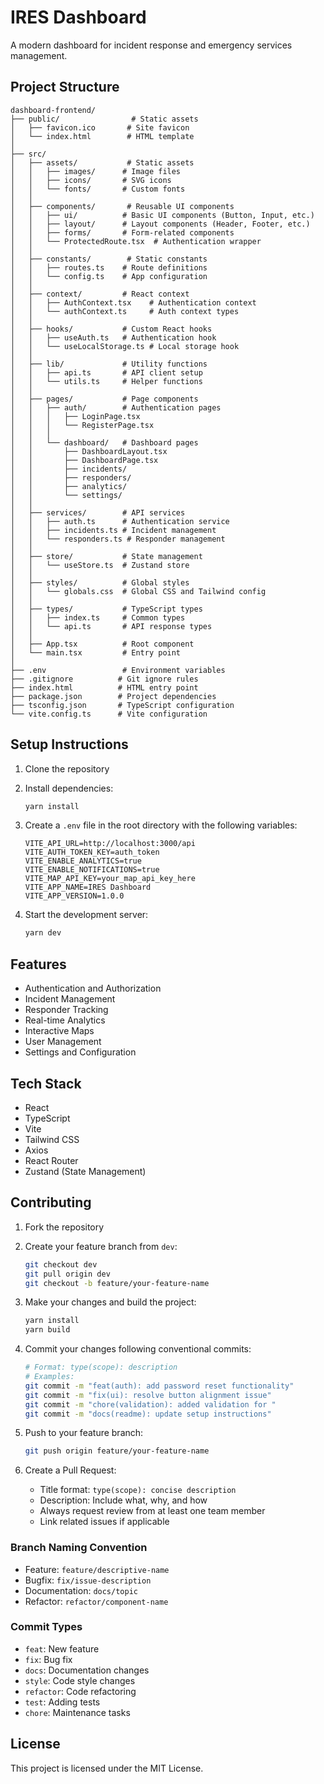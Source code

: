 # IRES Dashboard

A modern dashboard for incident response and emergency services management.

## Project Structure

```tree
dashboard-frontend/
├── public/                # Static assets
│   ├── favicon.ico       # Site favicon
│   └── index.html        # HTML template
│
├── src/
│   ├── assets/           # Static assets
│   │   ├── images/      # Image files
│   │   ├── icons/       # SVG icons
│   │   └── fonts/       # Custom fonts
│   │
│   ├── components/       # Reusable UI components
│   │   ├── ui/          # Basic UI components (Button, Input, etc.)
│   │   ├── layout/      # Layout components (Header, Footer, etc.)
│   │   ├── forms/       # Form-related components
│   │   └── ProtectedRoute.tsx  # Authentication wrapper
│   │
│   ├── constants/        # Static constants
│   │   ├── routes.ts    # Route definitions
│   │   └── config.ts    # App configuration
│   │
│   ├── context/         # React context
│   │   ├── AuthContext.tsx    # Authentication context
│   │   └── authContext.ts     # Auth context types
│   │
│   ├── hooks/           # Custom React hooks
│   │   ├── useAuth.ts   # Authentication hook
│   │   └── useLocalStorage.ts # Local storage hook
│   │
│   ├── lib/             # Utility functions
│   │   ├── api.ts       # API client setup
│   │   └── utils.ts     # Helper functions
│   │
│   ├── pages/           # Page components
│   │   ├── auth/        # Authentication pages
│   │   │   ├── LoginPage.tsx
│   │   │   └── RegisterPage.tsx
│   │   │
│   │   └── dashboard/   # Dashboard pages
│   │       ├── DashboardLayout.tsx
│   │       ├── DashboardPage.tsx
│   │       ├── incidents/
│   │       ├── responders/
│   │       ├── analytics/
│   │       └── settings/
│   │
│   ├── services/        # API services
│   │   ├── auth.ts      # Authentication service
│   │   ├── incidents.ts # Incident management
│   │   └── responders.ts # Responder management
│   │
│   ├── store/           # State management
│   │   └── useStore.ts  # Zustand store
│   │
│   ├── styles/          # Global styles
│   │   └── globals.css  # Global CSS and Tailwind config
│   │
│   ├── types/           # TypeScript types
│   │   ├── index.ts     # Common types
│   │   └── api.ts       # API response types
│   │
│   ├── App.tsx          # Root component
│   └── main.tsx         # Entry point
│
├── .env                 # Environment variables
├── .gitignore          # Git ignore rules
├── index.html          # HTML entry point
├── package.json        # Project dependencies
├── tsconfig.json       # TypeScript configuration
└── vite.config.ts      # Vite configuration
```

## Setup Instructions

1. Clone the repository
2. Install dependencies:

   ```bash
   yarn install
   ```

3. Create a `.env` file in the root directory with the following variables:

   ```tree
   VITE_API_URL=http://localhost:3000/api
   VITE_AUTH_TOKEN_KEY=auth_token
   VITE_ENABLE_ANALYTICS=true
   VITE_ENABLE_NOTIFICATIONS=true
   VITE_MAP_API_KEY=your_map_api_key_here
   VITE_APP_NAME=IRES Dashboard
   VITE_APP_VERSION=1.0.0
   ```

4. Start the development server:

   ```bash
   yarn dev
   ```

## Features

- Authentication and Authorization
- Incident Management
- Responder Tracking
- Real-time Analytics
- Interactive Maps
- User Management
- Settings and Configuration

## Tech Stack

- React
- TypeScript
- Vite
- Tailwind CSS
- Axios
- React Router
- Zustand (State Management)

## Contributing

1. Fork the repository
2. Create your feature branch from `dev`:

   ```bash
   git checkout dev
   git pull origin dev
   git checkout -b feature/your-feature-name
   ```

3. Make your changes and build the project:

   ```bash
   yarn install
   yarn build
   ```

4. Commit your changes following conventional commits:

   ```bash
   # Format: type(scope): description
   # Examples:
   git commit -m "feat(auth): add password reset functionality"
   git commit -m "fix(ui): resolve button alignment issue"
   git commit -m "chore(validation): added validation for "
   git commit -m "docs(readme): update setup instructions"
   ```

5. Push to your feature branch:

   ```bash
   git push origin feature/your-feature-name
   ```

6. Create a Pull Request:
   - Title format: `type(scope): concise description`
   - Description: Include what, why, and how
   - Always request review from at least one team member
   - Link related issues if applicable

### Branch Naming Convention

- Feature: `feature/descriptive-name`
- Bugfix: `fix/issue-description`
- Documentation: `docs/topic`
- Refactor: `refactor/component-name`

### Commit Types

- `feat`: New feature
- `fix`: Bug fix
- `docs`: Documentation changes
- `style`: Code style changes
- `refactor`: Code refactoring
- `test`: Adding tests
- `chore`: Maintenance tasks

## License

This project is licensed under the MIT License.

